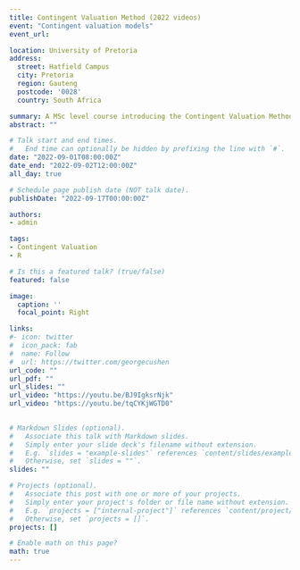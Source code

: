 ```yaml
---
title: Contingent Valuation Method (2022 videos)
event: "Contingent valuation models"
event_url: 

location: University of Pretoria
address:
  street: Hatfield Campus
  city: Pretoria
  region: Gauteng
  postcode: '0028'
  country: South Africa

summary: A MSc level course introducing the Contingent Valuation Method
abstract: ""

# Talk start and end times.
#   End time can optionally be hidden by prefixing the line with `#`.
date: "2022-09-01T08:00:00Z"
date_end: "2022-09-02T12:00:00Z"
all_day: true

# Schedule page publish date (NOT talk date).
publishDate: "2022-09-17T00:00:00Z"

authors: 
- admin

tags: 
- Contingent Valuation
- R

# Is this a featured talk? (true/false)
featured: false

image:
  caption: ''
  focal_point: Right

links:
#- icon: twitter
#  icon_pack: fab
#  name: Follow
#  url: https://twitter.com/georgecushen
url_code: ""
url_pdf: ""
url_slides: ""
url_video: "https://youtu.be/BJ9IgksrNjk"
url_video: "https://youtu.be/tqCYKjWGTD0"

 
# Markdown Slides (optional).
#   Associate this talk with Markdown slides.
#   Simply enter your slide deck's filename without extension.
#   E.g. `slides = "example-slides"` references `content/slides/example-slides.md`.
#   Otherwise, set `slides = ""`.
slides: ""

# Projects (optional).
#   Associate this post with one or more of your projects.
#   Simply enter your project's folder or file name without extension.
#   E.g. `projects = ["internal-project"]` references `content/project/deep-learning/index.md`.
#   Otherwise, set `projects = []`.
projects: []

# Enable math on this page?
math: true
---
```


